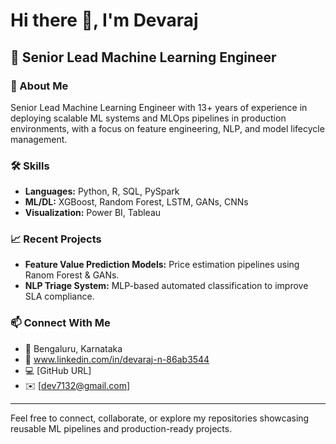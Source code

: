# Hi there 👋, I'm Devaraj

## 🚀 Senior Lead Machine Learning Engineer

### 🔹 About Me
Senior Lead Machine Learning Engineer with 13+ years of experience in deploying scalable ML systems and MLOps pipelines in production environments, with a focus on feature engineering, NLP, and model lifecycle management.

### 🛠️ Skills
- **Languages:** Python, R, SQL, PySpark
- **ML/DL:** XGBoost, Random Forest, LSTM, GANs, CNNs
- **Visualization:** Power BI, Tableau

### 📈 Recent Projects
- **Feature Value Prediction Models:** Price estimation pipelines using Ranom Forest & GANs.
- **NLP Triage System:** MLP-based automated classification to improve SLA compliance.

### 📫 Connect With Me
- 📍 Bengaluru, Karnataka
- 💼 www.linkedin.com/in/devaraj-n-86ab3544
- 💻 [GitHub URL]
- ✉️ [dev7132@gmail.com]

---

Feel free to connect, collaborate, or explore my repositories showcasing reusable ML pipelines and production-ready projects.
